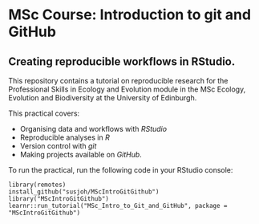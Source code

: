 # MSc Course: Introduction to git and GitHub
## Creating reproducible workflows in RStudio.

This repository contains a tutorial on reproducible research for the Professional Skills in Ecology and Evolution module in the MSc Ecology, Evolution and Biodiversity at the University of Edinburgh.

This practical covers: 

* Organising data and workflows with *RStudio*
* Reproducible analyses in *R*
* Version control with *git*
* Making projects available on *GitHub*.

To run the practical, run the following code in your RStudio console:

```
library(remotes)
install_github("susjoh/MScIntroGitGithub")
library("MScIntroGitGithub")
learnr::run_tutorial("MSc_Intro_to_Git_and_GitHub", package = "MScIntroGitGithub")

```


